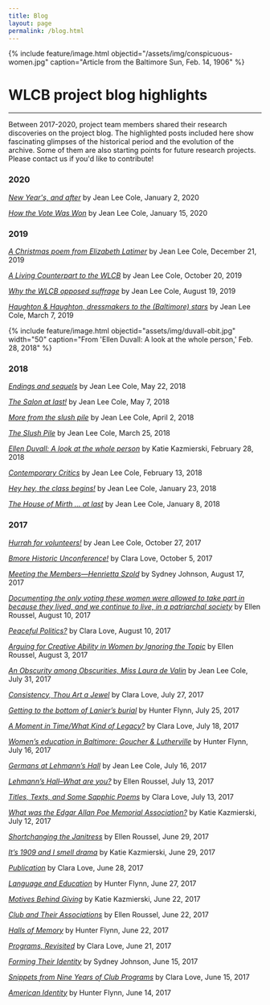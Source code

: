 ```yaml
---
title: Blog
layout: page
permalink: /blog.html
---
```

{% include feature/image.html objectid="/assets/img/conspicuous-women.jpg" caption="Article from the Baltimore Sun, Feb. 14, 1906" %}

<style>
    #maincontent{
        font-size:1.4em;
    }
</style>

# WLCB project blog highlights
***

Between 2017-2020, project team members shared their research discoveries on the project blog. The highlighted posts included here show fascinating glimpses of the historical period and the evolution of the archive. Some of them are also starting points for future research projects. Please contact us if you'd like to contribute!

### 2020

[*New Year's, and after*](https://wlcb.github.io/archive/2020-01-02.html) by Jean Lee Cole, January 2, 2020

[*How the Vote Was Won*](https://wlcb.github.io/archive/2020-01-15) by Jean Lee Cole, January 15, 2020

### 2019

[*A Christmas poem from Elizabeth Latimer*](https://wlcb.github.io/archive/2019-12-21.html) by Jean Lee Cole, December 21, 2019

[*A Living Counterpart to the WLCB*](https://wlcb.github.io/archive/2019-10-20.html) by Jean Lee Cole, October 20, 2019

[*Why the WLCB opposed suffrage*](https://wlcb.github.io/archive/2019-08-19.html) by Jean Lee Cole, August 19, 2019

[*Haughton & Haughton, dressmakers to the (Baltimore) stars*](https://wlcb.github.io/archive/2019-03-07.html) by Jean Lee Cole, March 7, 2019

{% include feature/image.html objectid="assets/img/duvall-obit.jpg" width="50" caption="From 'Ellen Duvall: A look at the whole person,' Feb. 28, 2018" %}

### 2018

[*Endings and sequels*](https://wlcb.github.io/archive/2018-05-22.html) by Jean Lee Cole, May 22, 2018

[*The Salon at last!*](https://wlcb.github.io/archive/2018-05-07.html) by Jean Lee Cole, May 7, 2018

[*More from the slush pile*](https://wlcb.github.io/archive/2018-04-02.html) by Jean Lee Cole, April 2, 2018

[*The Slush Pile*](https://wlcb.github.io/archive/2018-03-25.html) by Jean Lee Cole, March 25, 2018

[*Ellen Duvall: A look at the whole person*](https://wlcb.github.io/archive/2018-02-28.html) by Katie Kazmierski, February 28, 2018

[*Contemporary Critics*](https://wlcb.github.io/archive/2018-02-13.html) by Jean Lee Cole, February 13, 2018

[*Hey hey, the class begins!*](https://wlcb.github.io/archive/2018-01-23.html) by Jean Lee Cole, January 23, 2018

[*The House of Mirth … at last*](https://wlcb.github.io/archive/2018-01-08.html) by Jean Lee Cole, January 8, 2018

### 2017

[*Hurrah for volunteers!*](https://wlcb.github.io/archive/2017-10-27.html) by Jean Lee Cole, October 27, 2017

[*Bmore Historic Unconference!*](https://wlcb.github.io/archive/2017-10-05.html) by Clara Love, October 5, 2017

[*Meeting the Members—Henrietta Szold*](https://wlcb.github.io/archive/2017-08-17.html) by Sydney Johnson, August 17, 2017

[*Documenting the only voting these women were allowed to take part in because they lived, and we continue to live, in a patriarchal society*](https://wlcb.github.io/archive/2017-08-10-documenting.html) by Ellen Roussel, August 10, 2017

[*Peaceful Politics?*](https://wlcb.github.io/archive/2017-08-10-peaceful.html) by Clara Love, August 10, 2017

[*Arguing for Creative Ability in Women by Ignoring the Topic*](https://wlcb.github.io/archive/2017-08-03.html) by Ellen Roussel, August 3, 2017

[*An Obscurity among Obscurities, Miss Laura de Valin*](https://wlcb.github.io/archive/2017-07-31.html) by Jean Lee Cole, July 31, 2017

[*Consistency, Thou Art a Jewel*](https://wlcb.github.io/archive/2017-07-27.html) by Clara Love, July 27, 2017

[*Getting to the bottom of Lanier’s burial*](https://wlcb.github.io/archive/2017-07-25.html) by Hunter Flynn, July 25, 2017

[*A Moment in Time/What Kind of Legacy?*](https://wlcb.github.io/archive/2017-07-18.html) by Clara Love, July 18, 2017

[*Women’s education in Baltimore: Goucher & Lutherville*](https://wlcb.github.io/archive/017-07-16-womens.html) by Hunter Flynn, July 16, 2017

[*Germans at Lehmann’s Hall*](https://wlcb.github.io/archive/2017-07-16-germans.html) by Jean Lee Cole, July 16, 2017

[*Lehmann’s Hall–What are you?*](https://wlcb.github.io/archive/2017-07-13.html) by Ellen Roussel, July 13, 2017

[*Titles, Texts, and Some Sapphic Poems*](https://wlcb.github.io/archive/2017-07-13-titles.html) by Clara Love, July 13, 2017

[*What was the Edgar Allan Poe Memorial Association?*](https://wlcb.github.io/archive/2017-07-12.html) by Katie Kazmierski, July 12, 2017

[*Shortchanging the Janitress*](https://wlcb.github.io/archive/2017-06-29-shortchanging.html) by Ellen Roussel, June 29, 2017

[*It’s 1909 and I smell drama*](https://wlcb.github.io/archive/2017-06-29-its-1909.html) by Katie Kazmierski, June 29, 2017

[*Publication*](https://wlcb.github.io/archive//2017-06-28.html) by Clara Love, June 28, 2017

[*Language and Education*](https://wlcb.github.io/archive/2017-06-27.html) by Hunter Flynn, June 27, 2017

[*Motives Behind Giving*](https://wlcb.github.io/archive/2017-06-22-motives.html) by Katie Kazmierski, June 22, 2017

[*Club and Their Associations*](https://wlcb.github.io/archive/2017-06-22-club.html) by Ellen Roussel, June 22, 2017

[*Halls of Memory*](https://wlcb.github.io/archive/2017-06-22.html) by Hunter Flynn, June 22, 2017

[*Programs, Revisited*](https://wlcb.github.io/archive/2017-06-21.html) by Clara Love, June 21, 2017

[*Forming Their Identity*](https://wlcb.github.io/archive/2017-06-15-forming.html) by Sydney Johnson, June 15, 2017

[*Snippets from Nine Years of Club Programs*](https://wlcb.github.io/archive/2017-06-15-snippets.html) by Clara Love, June 15, 2017

[*American Identity*](https://wlcb.github.io/archive/2017-06-14.html) by Hunter Flynn, June 14, 2017
